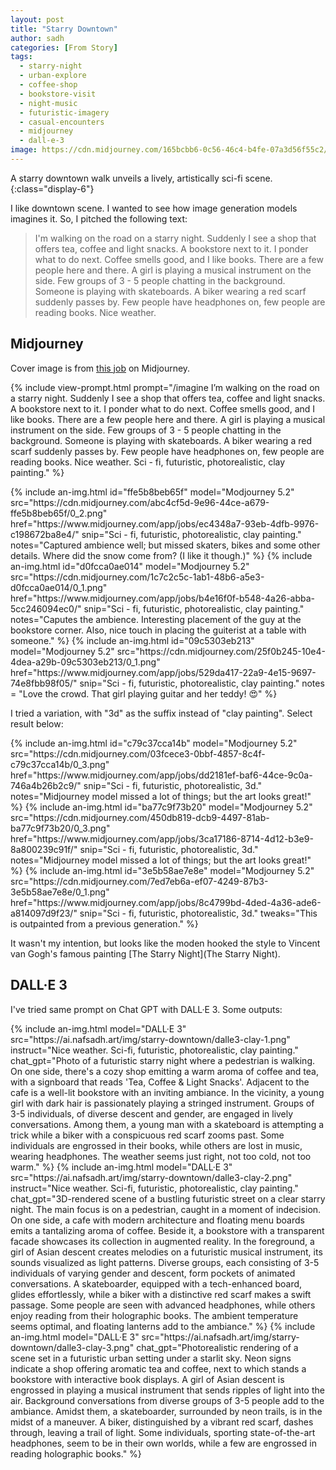 ```yaml
---
layout: post
title: "Starry Downtown"
author: sadh
categories: [From Story]
tags:
  - starry-night
  - urban-explore
  - coffee-shop
  - bookstore-visit
  - night-music
  - futuristic-imagery
  - casual-encounters
  - midjourney
  - dall-e-3
image: https://cdn.midjourney.com/165bcbb6-0c56-46c4-b4fe-07a3d56f55c2/0_3.png
---
```


A starry downtown walk unveils a lively, artistically sci-fi scene.
{:class="display-6"}

I like downtown scene. I wanted to see how image generation models imagines it.
So, I pitched the following text:

> I'm walking on the road on a starry night. Suddenly I see a shop that offers
> tea, coffee and light snacks. A bookstore next to it. I ponder what to do next.
> Coffee smells good, and I like books. There are a few people here and there. A
> girl is playing a musical instrument on the side. Few groups of 3 - 5 people
> chatting in the background. Someone is playing with skateboards. A biker
> wearing a red scarf suddenly passes by. Few people have headphones on, few
> people are reading books. Nice weather.

## Midjourney

Cover image is from [this job](https://www.midjourney.com/app/jobs/f86e4d0b-ba5a-464e-8948-3198d64012ad/)
on Midjourney.

{% include view-prompt.html
prompt="/imagine
I’m walking on the road on a starry night. Suddenly I see a shop that offers
tea, coffee and light snacks. A bookstore next to it. I ponder what to do next.
Coffee smells good, and I like books. There are a few people here and there. A
girl is playing a musical instrument on the side. Few groups of 3 - 5 people
chatting in the background. Someone is playing with skateboards. A biker wearing
a red scarf suddenly passes by. Few people have headphones on, few people are
reading books. Nice weather.
Sci - fi, futuristic, photorealistic, clay painting."
%}

<div class="row row-cols-1 row-cols-md-3">
{% include an-img.html id="ffe5b8beb65f" model="Modjourney 5.2"
src="https://cdn.midjourney.com/abc4cf5d-9e96-44ce-a679-ffe5b8beb65f/0_2.png"
href="https://www.midjourney.com/app/jobs/ec4348a7-93eb-4dfb-9976-c198672ba8e4/"
snip="Sci - fi, futuristic, photorealistic, clay painting."
notes="Captured ambience well; but missed skaters, bikes and some other details.
Where did the snow come from? (I like it though.)"
%}
{% include an-img.html id="d0fcca0ae014" model="Modjourney 5.2"
src="https://cdn.midjourney.com/1c7c2c5c-1ab1-48b6-a5e3-d0fcca0ae014/0_1.png"
href="https://www.midjourney.com/app/jobs/b4e16f0f-b548-4a26-abba-5cc246094ec0/"
snip="Sci - fi, futuristic, photorealistic, clay painting."
notes="Caputes the ambience. Interesting placement of the guy at the bookstore
corner. Also, nice touch in placing the guiterist at a table with someone."
%}
{% include an-img.html id="09c5303eb213" model="Modjourney 5.2"
src="https://cdn.midjourney.com/25f0b245-10e4-4dea-a29b-09c5303eb213/0_1.png"
href="https://www.midjourney.com/app/jobs/529da417-22a9-4e15-9697-74e8fbb98f05/"
snip="Sci - fi, futuristic, photorealistic, clay painting."
notes = "Love the crowd. That girl playing guitar and her teddy! 😍"
%}
</div>

I tried a variation, with "3d" as the suffix instead of "clay painting". Select
result below:

<div class="row row-cols-1 row-cols-md-3">
{% include an-img.html id="c79c37cca14b" model="Modjourney 5.2"
src="https://cdn.midjourney.com/03fcece3-0bbf-4857-8c4f-c79c37cca14b/0_3.png"
href="https://www.midjourney.com/app/jobs/dd2181ef-baf6-44ce-9c0a-746a4b26b2c9/"
snip="Sci - fi, futuristic, photorealistic, 3d."
notes="Midjourney model missed a lot of things; but the art looks great!"
%}
{% include an-img.html id="ba77c9f73b20" model="Modjourney 5.2"
src="https://cdn.midjourney.com/450db819-dcb9-4497-81ab-ba77c9f73b20/0_3.png"
href="https://www.midjourney.com/app/jobs/3ca17186-8714-4d12-b3e9-8a800239c91f/"
snip="Sci - fi, futuristic, photorealistic, 3d."
notes="Midjourney model missed a lot of things; but the art looks great!"
%}
{% include an-img.html id="3e5b58ae7e8e" model="Modjourney 5.2"
src="https://cdn.midjourney.com/7ed7eb6a-ef07-4249-87b3-3e5b58ae7e8e/0_1.png"
href="https://www.midjourney.com/app/jobs/8c4799bd-4ded-4a36-ade6-a814097d9f23/"
snip="Sci - fi, futuristic, photorealistic, 3d."
tweaks="This is outpainted from a previous generation."
%}
</div>

It wasn't my intention, but looks like the moden hooked the style to Vincent
van Gogh's famous painting [The Starry Night](The Starry Night).

## DALL·E 3

I've tried same prompt on Chat GPT with DALL·E 3. Some outputs:

<div class="row row-cols-1 row-cols-md-3">
{% include an-img.html model="DALL·E 3"
src="https://ai.nafsadh.art/img/starry-downtown/dalle3-clay-1.png"
instruct="Nice weather. Sci-fi, futuristic, photorealistic, clay painting."
chat_gpt="Photo of a futuristic starry night where a pedestrian is walking. 
On one side, there's a cozy shop emitting a warm aroma of coffee and tea, 
with a signboard that reads 'Tea, Coffee & Light Snacks'. Adjacent to the 
cafe is a well-lit bookstore with an inviting ambiance. In the vicinity, 
a young girl with dark hair is passionately playing a stringed instrument. 
Groups of 3-5 individuals, of diverse descent and gender, are engaged in 
lively conversations. Among them, a young man with a skateboard is attempting 
a trick while a biker with a conspicuous red scarf zooms past. Some individuals 
are engrossed in their books, while others are lost in music, wearing headphones. 
The weather seems just right, not too cold, not too warm."
%}
{% include an-img.html model="DALL·E 3"
src="https://ai.nafsadh.art/img/starry-downtown/dalle3-clay-2.png"
instruct="Nice weather. Sci-fi, futuristic, photorealistic, clay painting."
chat_gpt="3D-rendered scene of a bustling futuristic street on a clear starry 
night. The main focus is on a pedestrian, caught in a moment of indecision. On 
one side, a cafe with modern architecture and floating menu boards emits a 
tantalizing aroma of coffee. Beside it, a bookstore with a transparent facade
showcases its collection in augmented reality. In the foreground, a girl of 
Asian descent creates melodies on a futuristic musical instrument, its sounds
visualized as light patterns. Diverse groups, each consisting of 3-5 individuals
of varying gender and descent, form pockets of animated conversations. A 
skateboarder, equipped with a tech-enhanced board, glides effortlessly, while a 
biker with a distinctive red scarf makes a swift passage. Some people are seen 
with advanced headphones, while others enjoy 
reading from their holographic books.  
The ambient temperature seems optimal, and floating lanterns add to the ambiance." 
%}
{% include an-img.html model="DALL·E 3"
src="https://ai.nafsadh.art/img/starry-downtown/dalle3-clay-3.png"
chat_gpt="Photorealistic rendering of a scene set in a futuristic urban setting 
under a starlit sky. Neon signs indicate a shop offering aromatic tea and coffee, 
next to which stands a bookstore with interactive book displays. A girl of Asian 
descent is engrossed in playing a musical instrument that sends ripples of light 
into the air. Background conversations from diverse groups of 3-5 people add to 
the ambiance. Amidst them, a skateboarder, surrounded by neon trails, is in the 
midst of a maneuver. A biker, distinguished by a vibrant red scarf, dashes through, 
leaving a trail of light. Some individuals, sporting state-of-the-art headphones, 
seem to be in their own worlds, while a few are engrossed in reading holographic 
books."
%}
</div>
